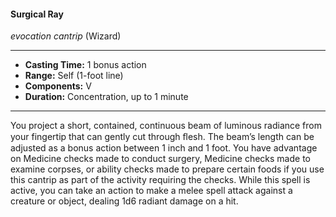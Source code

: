 #### Surgical Ray
*evocation cantrip* (Wizard)
___
- **Casting Time:** 1 bonus action
- **Range:** Self (1-foot line)
- **Components:** V
- **Duration:** Concentration, up to 1 minute
---
You project a short, contained, continuous beam of luminous radiance from your fingertip that can gently cut through ﬂesh. The beam’s length can be adjusted as a bonus action between 1 inch and 1 foot. You have advantage on Medicine checks made to conduct surgery, Medicine checks made to examine corpses, or ability checks made to prepare certain foods if you use this cantrip as part of the activity requiring the checks. While this spell is active, you can take an action to make a melee spell attack against a creature or object, dealing 1d6 radiant damage on a hit.
